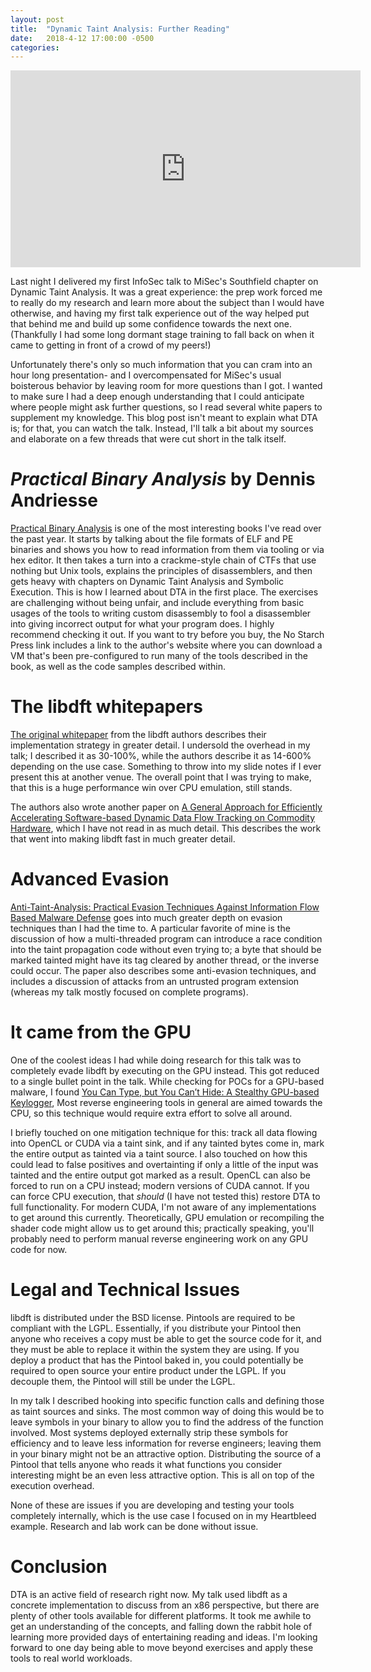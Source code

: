 ```yaml
---
layout: post
title:  "Dynamic Taint Analysis: Further Reading"
date:   2018-4-12 17:00:00 -0500
categories: 
---
```


<iframe width="560" height="315" src="https://www.youtube.com/embed/ERJnLYn7M5I" frameborder="0" allow="accelerometer; autoplay; encrypted-media; gyroscope; picture-in-picture" allowfullscreen></iframe>

Last night I delivered my first InfoSec talk to MiSec's Southfield chapter on Dynamic Taint Analysis. It was a great experience:
the prep work forced me to really do my research and learn more about the subject than I would have otherwise, and having my first
talk experience out of the way helped put that behind me and build up some confidence towards the next one. (Thankfully I had some long
dormant stage training to fall back on when it came to getting in front of a crowd of my peers!)

Unfortunately there's only so much information that you can cram into an hour long presentation- and I overcompensated for MiSec's
usual boisterous behavior by leaving room for more questions than I got. I wanted to make sure I had a deep enough understanding that I could
anticipate where people might ask further questions, so I read several white papers to supplement my knowledge. This blog post isn't meant to
explain what DTA is; for that, you can watch the talk. Instead, I'll talk a bit about my sources and elaborate on a few threads that were cut
short in the talk itself.

# _Practical Binary Analysis_ by Dennis Andriesse

[Practical Binary Analysis](https://nostarch.com/binaryanalysis) is one of the most interesting books I've read over the past year. It starts
by talking about the file formats of ELF and PE binaries and shows you how to read information from them via tooling or via hex editor.
It then takes a turn into a crackme-style chain of CTFs that use nothing but Unix tools, explains the principles of disassemblers, and then
gets heavy with chapters on Dynamic Taint Analysis and Symbolic Execution. This is how I learned about DTA in the first place. The exercises
are challenging without being unfair, and include everything from basic usages of the tools to writing custom disassembly to fool a disassembler
into giving incorrect output for what your program does. I highly recommend checking it out. If you want to try before you buy, the No Starch Press
link includes a link to the author's website where you can download a VM that's been pre-configured to run many of the tools described in the book,
as well as the code samples described within.

# The libdft whitepapers

[The original whitepaper](https://www.cs.columbia.edu/~vpk/research/libdft/) from the libdft authors describes their implementation strategy in greater
detail. I undersold the overhead in my talk; I described it as 30-100%, while the authors describe it as 14-600% depending on the use case. Something
to throw into my slide notes if I ever present this at another venue. The overall point that I was trying to make, that this is a huge performance
win over CPU emulation, still stands.

The authors also wrote another paper on [A General Approach for Efficiently Accelerating Software-based Dynamic Data Flow Tracking on Commodity Hardware](http://nsl.cs.columbia.edu/papers/2012/tfa.ndss12.pdf), which I have not read in as much detail. This describes the work that went into making libdft
fast in much greater detail.

# Advanced Evasion

[Anti-Taint-Analysis: Practical Evasion Techniques Against Information Flow Based Malware Defense](https://pdfs.semanticscholar.org/686a/cf7b87f2a0297fc2e0fd86755c0ebc3f7c17.pdf) goes into much greater depth on evasion techniques
than I had the time to. A particular favorite of mine is the discussion of how a multi-threaded program can introduce a race condition into
the taint propagation code without even trying to; a byte that should be marked tainted might have its tag cleared by another thread, or
the inverse could occur. The paper also describes some anti-evasion techniques, and includes a discussion of attacks from an untrusted program
extension (whereas my talk mostly focused on complete programs).

# It came from the GPU

One of the coolest ideas I had while doing research for this talk was to completely evade libdft by executing on the GPU instead.
This got reduced to a single bullet point in the talk. While checking for POCs for a GPU-based malware, I found
[You Can Type, but You Can’t Hide: A Stealthy GPU-based Keylogger](http://www.cs.columbia.edu/~mikepo/papers/gpukeylogger.eurosec13.pdf), 
Most reverse engineering tools in general are aimed towards the CPU, so this technique would require extra effort to solve all around.

I briefly touched on one mitigation technique for this: track all data flowing into OpenCL or CUDA via a taint sink, and if any tainted bytes come in, mark the entire output as tainted via a taint source. I also touched on how this could lead to false positives and overtainting if only a little of the input was tainted
and the entire output got marked as a result. OpenCL can also be forced to run on a CPU instead; modern versions of CUDA cannot. If you can force CPU
execution, that _should_ (I have not tested this) restore DTA to full functionality. For modern CUDA, I'm not aware of any implementations to get
around this currently. Theoretically, GPU emulation or recompiling the shader code might allow us to get around this; practically speaking, you'll
probably need to perform manual reverse engineering work on any GPU code for now.

# Legal and Technical Issues

libdft is distributed under the BSD license. Pintools are required to be compliant with the LGPL. Essentially, if you distribute your Pintool then
anyone who receives a copy must be able to get the source code for it, and they must be able to replace it within the system they are using. If you
deploy a product that has the Pintool baked in, you could potentially be required to open source your entire product under the LGPL. If you decouple them,
the Pintool will still be under the LGPL.

In my talk I described hooking into specific function calls and defining those as taint sources and sinks. The most common way of doing this would be to
leave symbols in your binary to allow you to find the address of the function involved. Most systems deployed externally strip these symbols for efficiency
and to leave less information for reverse engineers; leaving them in your binary might not be an attractive option. Distributing the source of a Pintool
that tells anyone who reads it what functions you consider interesting might be an even less attractive option. This is all on top of the execution overhead.

None of these are issues if you are developing and testing your tools completely internally, which is the use case I focused on in my Heartbleed example.
Research and lab work can be done without issue.

# Conclusion

DTA is an active field of research right now. My talk used libdft as a concrete implementation to discuss from an x86 perspective, but there are plenty
of other tools available for different platforms. It took me awhile to get an understanding of the concepts, and falling down the rabbit hole of learning
more provided days of entertaining reading and ideas. I'm looking forward to one day being able to move beyond exercises and apply these tools to
real world workloads.